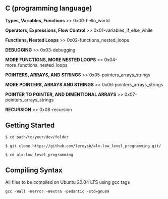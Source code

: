 ## C (programming language)

**Types, Variables, Functions** >> 0x00-hello_world

**Operators, Expressions, Flow Control** >> 0x01-variables_if_else_while

**Functions, Nested Loops** >> 0x02-functions_nested_loops

**DEBUGGING** >> 0x03-debugging

**MORE FUNCTIONS, MORE NESTED LOOPS** >> 0x04-more_functions_nested_loops

**POINTERS, ARRAYS, AND STRINGS** >> 0x05-pointers_arrays_strings

**MORE POINTERS, ARRAYS AND STRINGS** >> 0x06-pointers_arrays_strings

**POINTER TO POINTER, AND DIMENTIONAL ARRAYS** >> 0x07-pointers_arrays_strings

**RECURSION** >> 0x08-recursion


## Getting Started

`$ cd path/to/your/dev/folder`

`$ git clone https://github.com/leroysb/alx-low_level_programming.git/`

`$ cd alx-low_level_programming`


## Compiling Syntax

All files to be compiled on Ubuntu 20.04 LTS using gcc tags

`gcc -Wall -Werror -Wextra -pedantic -std=gnu89`

